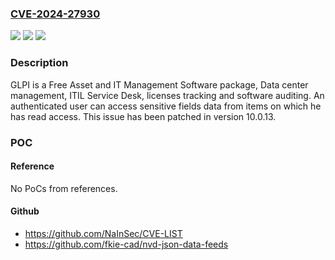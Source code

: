 ### [CVE-2024-27930](https://cve.mitre.org/cgi-bin/cvename.cgi?name=CVE-2024-27930)
![](https://img.shields.io/static/v1?label=Product&message=glpi&color=blue)
![](https://img.shields.io/static/v1?label=Version&message=%3D%20%3E%3D%200.78%2C%2010.0.13%20&color=brighgreen)
![](https://img.shields.io/static/v1?label=Vulnerability&message=CWE-285%3A%20Improper%20Authorization&color=brighgreen)

### Description

GLPI is a Free Asset and IT Management Software package, Data center management, ITIL Service Desk, licenses tracking and software auditing. An authenticated user can access sensitive fields data from items on which he has read access. This issue has been patched in version 10.0.13.

### POC

#### Reference
No PoCs from references.

#### Github
- https://github.com/NaInSec/CVE-LIST
- https://github.com/fkie-cad/nvd-json-data-feeds

